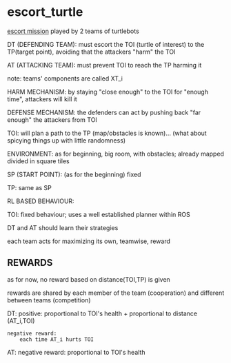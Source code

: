 # escort_turtle

[escort mission](https://www.youtube.com/watch?v=Glxn4xtegpg) played by 2 teams of turtlebots

DT (DEFENDING TEAM): must escort the TOI (turtle of interest) to the TP(target point), avoiding that the attackers "harm" the TOI

AT (ATTACKING TEAM): must prevent TOI to reach the TP harming it 

note: teams' components are called XT_i

HARM MECHANISM: by staying "close enough" to the TOI for "enough time", attackers will kill it

DEFENSE MECHANISM: the defenders can act by pushing back "far enough" the attackers from TOI

TOI: will plan a path to the TP (map/obstacles is known)... (what about spicying things up with little randomness)

ENVIRONMENT: as for beginning, big room, with obstacles; already mapped
                divided in square tiles

SP (START POINT): (as for the beginning) fixed

TP: same as SP


RL BASED BEHAVIOUR:

TOI: fixed behaviour; uses a well established planner within ROS

DT and AT should learn their strategies

each team acts for maximizing its own, teamwise, reward

## REWARDS 
as for now, no reward based on distance(TOI,TP) is given

rewards are shared by each member of the team (cooperation) and different between teams (competition)

DT: positive:
     proportional to TOI's health
     + proportional to distance (AT_i,TOI)

    negative reward:
        each time AT_i hurts TOI


AT: negative reward:
        proportional to TOI's health